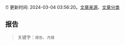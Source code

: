 :alarm_clock: 更新时间: 2024-03-04 03:56:20。[文章来源](/README.md)、[文章分类](/TAGS.md)

## 报告


> 关键字：`报告`、`月报`



